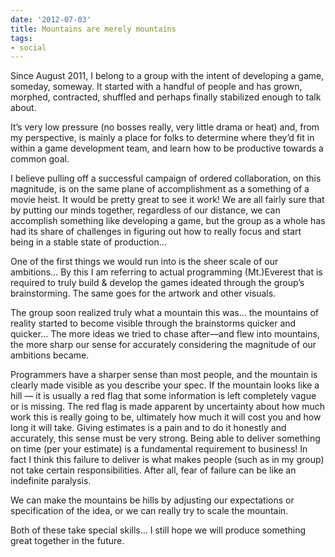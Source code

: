 ```yaml
---
date: '2012-07-03'
title: Mountains are merely mountains
tags: 
- social
---
```

<p>Since August 2011, I belong to a group with the intent of developing a game, someday, someway. It started with a handful of people and has grown, morphed, contracted, shuffled and perhaps finally stabilized enough to talk about.</p>
<p>It&#8217;s very low pressure (no bosses really, very little drama or heat) and, from my perspective, is mainly a place for folks to determine where they&#8217;d fit in within a game development team, and learn how to be productive towards a common goal.</p>
<p>I believe pulling off a successful campaign of ordered collaboration, on this magnitude, is on the same plane of accomplishment as a something of a movie heist. It would be pretty great to see it work! We are all fairly sure that by putting our minds together, regardless of our distance, we can accomplish something like developing a game, but the group as a whole has had its share of challenges in figuring out how to really focus and start being in a stable state of production&#8230;</p>
<p><!-- more --></p>
<p>One of the first things we would run into is the sheer scale of our ambitions&#8230; By this I am referring to actual programming (Mt.)Everest that is required to truly build &amp; develop the games ideated through the group&#8217;s brainstorming. The same goes for the artwork and other visuals.</p>
<p>The group soon realized truly what a mountain this was&#8230; the mountains of reality started to become visible through the brainstorms quicker and quicker&#8230; The more ideas we tried to chase after&#8212;and flew into mountains, the more sharp our sense for accurately considering the magnitude of our ambitions became.</p>
<p>Programmers have a sharper sense than most people, and the mountain is clearly made visible as you describe your spec. If the mountain looks like a hill &#8212; it is usually a red flag that some information is left completely vague or is missing. The red flag is made apparent by uncertainty about how much work this is really going to be, ultimately how much it will cost you and how long it will take. Giving estimates is a pain and to do it honestly and accurately, this sense must be very strong. Being able to deliver something on time (per your estimate) is a fundamental requirement to business! In fact I think this failure to deliver is what makes people (such as in my group) not take certain responsibilities. After all, fear of failure can be like an indefinite paralysis.</p>
<p>We can make the mountains be hills by adjusting our expectations or specification of the idea, or we can really try to scale the mountain.</p>
<p>Both of these take special skills&#8230; I still hope we will produce something great together in the future.</p>
